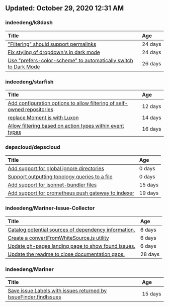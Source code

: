 ## Updated: October 29, 2020 12:31 AM


### indeedeng/k8dash
|**Title**|**Age**|
|:----|:----|
|["Filtering" should support permalinks](https://github.com/indeedeng/k8dash/issues/153)|24&nbsp;days|
|[Fix styling of dropdown's in dark mode](https://github.com/indeedeng/k8dash/issues/152)|24&nbsp;days|
|[Use "prefers-color-scheme" to automatically switch to Dark Mode](https://github.com/indeedeng/k8dash/issues/144)|26&nbsp;days|


### indeedeng/starfish
|**Title**|**Age**|
|:----|:----|
|[Add configuration options to allow filtering of self-owned repositories](https://github.com/indeedeng/starfish/issues/65)|12&nbsp;days|
|[replace Moment.js with Luxon](https://github.com/indeedeng/starfish/issues/60)|14&nbsp;days|
|[Allow filtering based on action types within event types](https://github.com/indeedeng/starfish/issues/58)|16&nbsp;days|


### depscloud/depscloud
|**Title**|**Age**|
|:----|:----|
|[Add support for global ignore directories](https://github.com/depscloud/depscloud/issues/137)|0&nbsp;days|
|[Support outputting topology queries to a file](https://github.com/depscloud/depscloud/issues/135)|0&nbsp;days|
|[Add support for jsonnet-bundler files](https://github.com/depscloud/depscloud/issues/115)|15&nbsp;days|
|[Add support for prometheus push gateway to indexer](https://github.com/depscloud/depscloud/issues/108)|19&nbsp;days|


### indeedeng/Mariner-Issue-Collector
|**Title**|**Age**|
|:----|:----|
|[Catalog potential sources of dependency information.](https://github.com/indeedeng/Mariner-Issue-Collector/issues/19)|6&nbsp;days|
|[Create a convertFromWhiteSource.js utility](https://github.com/indeedeng/Mariner-Issue-Collector/issues/18)|6&nbsp;days|
|[Update gh-pages landing page to show found issues.](https://github.com/indeedeng/Mariner-Issue-Collector/issues/15)|6&nbsp;days|
|[Update the readme to close documentation gaps.](https://github.com/indeedeng/Mariner-Issue-Collector/issues/2)|28&nbsp;days|


### indeedeng/Mariner
|**Title**|**Age**|
|:----|:----|
|[Save issue Labels with issues returned by IssueFinder.findIssues](https://github.com/indeedeng/Mariner/issues/51)|15&nbsp;days|